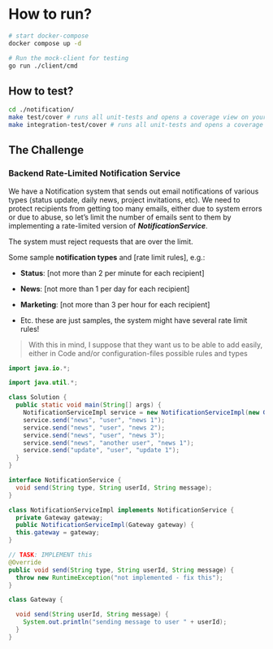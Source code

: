 # How to run?

```bash
# start docker-compose
docker compose up -d
```

```bash
# Run the mock-client for testing
go run ./client/cmd
```

## How to test?

```bash
cd ./notification/
make test/cover # runs all unit-tests and opens a coverage view on your default browser
make integration-test/cover # runs all unit-tests and opens a coverage view on your default browser
```

## The Challenge

### Backend Rate-Limited Notification Service

We have a Notification system that sends out email notifications of various types
(status update, daily news, project invitations, etc). We need to protect
recipients from getting too many emails, either due to system errors or due to
abuse, so let’s limit the number of emails sent to them by implementing a
rate-limited version of **_NotificationService_**.

The system must reject requests that are over the limit.

Some sample **notification types** and [rate limit rules], e.g.:

- **Status**: [not more than 2 per minute for each recipient]

- **News**: [not more than 1 per day for each recipient]

- **Marketing**: [not more than 3 per hour for each recipient]

- Etc. these are just samples, the system might have several rate limit rules!

> With this in mind, I suppose that they want us to be able to add easily,
> either in Code and/or configuration-files possible rules and types

```java
import java.io.*;

import java.util.*;

class Solution {
  public static void main(String[] args) {
    NotificationServiceImpl service = new NotificationServiceImpl(new Gateway());
    service.send("news", "user", "news 1");
    service.send("news", "user", "news 2");
    service.send("news", "user", "news 3");
    service.send("news", "another user", "news 1");
    service.send("update", "user", "update 1");
  }
}

interface NotificationService {
  void send(String type, String userId, String message);
}

class NotificationServiceImpl implements NotificationService {
  private Gateway gateway;
  public NotificationServiceImpl(Gateway gateway) {
  this.gateway = gateway;
}

// TASK: IMPLEMENT this
@Override
public void send(String type, String userId, String message) {
  throw new RuntimeException("not implemented - fix this");
}

class Gateway {

  void send(String userId, String message) {
    System.out.println("sending message to user " + userId);
  }
}
```
